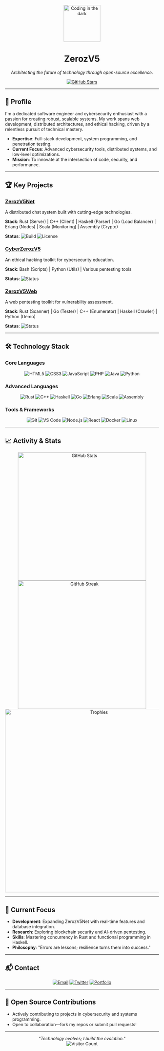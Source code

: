 <div align="center">
  <img src="https://media.giphy.com/media/v1.Y2lkPTc5MGI3NjExM3k5NmJjdjVtdmdzcmk1eWZhM3FocWJrcmR5dDJ2cTJ2NGxmcTBpaiZlcD12MV9pbnRlcm5hbF9naWZfYnlfaWQmY3Q9Zw/LMcZB1V2O8AWAkCpqH/giphy.gif" width="120" alt="Coding in the dark">
  <h1>ZerozV5</h1>
  <p><em>Architecting the future of technology through open-source excellence.</em></p>
  <a href="https://github.com/zerozv5/zerozv5"><img src="https://img.shields.io/github/stars/zerozv5/zerozv5?style=social" alt="GitHub Stars"></a>
</div>

---

## 👤 Profile
I'm a dedicated software engineer and cybersecurity enthusiast with a passion for creating robust, scalable systems. My work spans web development, distributed architectures, and ethical hacking, driven by a relentless pursuit of technical mastery.

- **Expertise**: Full-stack development, system programming, and penetration testing.
- **Current Focus**: Advanced cybersecurity tools, distributed systems, and low-level optimizations.
- **Mission**: To innovate at the intersection of code, security, and performance.

---

## 🏆 Key Projects
<div>
  <h3><a href="./ZerozV5Net">ZerozV5Net</a></h3>
  <p>A distributed chat system built with cutting-edge technologies.</p>
  <p><strong>Stack</strong>: Rust (Server) | C++ (Client) | Haskell (Parser) | Go (Load Balancer) | Erlang (Nodes) | Scala (Monitoring) | Assembly (Crypto)</p>
  <p><strong>Status</strong>: <img src="https://img.shields.io/badge/Build-Passing-brightgreen" alt="Build"> <img src="https://img.shields.io/badge/License-MIT-blue" alt="License"></p>
</div>

<div>
  <h3><a href="./CyberZerozV5">CyberZerozV5</a></h3>
  <p>An ethical hacking toolkit for cybersecurity education.</p>
  <p><strong>Stack</strong>: Bash (Scripts) | Python (Utils) | Various pentesting tools</p>
  <p><strong>Status</strong>: <img src="https://img.shields.io/badge/Status-Active-blue" alt="Status"></p>
</div>

<div>
  <h3><a href="./ZerozV5Web">ZerozV5Web</a></h3>
  <p>A web pentesting toolkit for vulnerability assessment.</p>
  <p><strong>Stack</strong>: Rust (Scanner) | Go (Tester) | C++ (Enumerator) | Haskell (Crawler) | Python (Demo)</p>
  <p><strong>Status</strong>: <img src="https://img.shields.io/badge/Status-Active-blue" alt="Status"></p>
</div>

---

## 🛠️ Technology Stack
### Core Languages
<div align="center">
  <img src="https://img.shields.io/badge/HTML5-E34F26?style=flat-square&logo=html5&logoColor=white" alt="HTML5">
  <img src="https://img.shields.io/badge/CSS3-1572B6?style=flat-square&logo=css3&logoColor=white" alt="CSS3">
  <img src="https://img.shields.io/badge/JavaScript-F7DF1E?style=flat-square&logo=javascript&logoColor=black" alt="JavaScript">
  <img src="https://img.shields.io/badge/PHP-777BB4?style=flat-square&logo=php&logoColor=white" alt="PHP">
  <img src="https://img.shields.io/badge/Java-007396?style=flat-square&logo=java&logoColor=white" alt="Java">
  <img src="https://img.shields.io/badge/Python-3776AB?style=flat-square&logo=python&logoColor=white" alt="Python">
</div>

### Advanced Languages
<div align="center">
  <img src="https://img.shields.io/badge/Rust-000000?style=flat-square&logo=rust&logoColor=white" alt="Rust">
  <img src="https://img.shields.io/badge/C++-00599C?style=flat-square&logo=c%2B%2B&logoColor=white" alt="C++">
  <img src="https://img.shields.io/badge/Haskell-5D4F85?style=flat-square&logo=haskell&logoColor=white" alt="Haskell">
  <img src="https://img.shields.io/badge/Go-00ADD8?style=flat-square&logo=go&logoColor=white" alt="Go">
  <img src="https://img.shields.io/badge/Erlang-A90533?style=flat-square&logo=erlang&logoColor=white" alt="Erlang">
  <img src="https://img.shields.io/badge/Scala-DC322F?style=flat-square&logo=scala&logoColor=white" alt="Scala">
  <img src="https://img.shields.io/badge/Assembly-6E4C13?style=flat-square&logo=gnu&logoColor=white" alt="Assembly">
</div>

### Tools & Frameworks
<div align="center">
  <img src="https://img.shields.io/badge/Git-F05032?style=flat-square&logo=git&logoColor=white" alt="Git">
  <img src="https://img.shields.io/badge/VS_Code-007ACC?style=flat-square&logo=visual-studio-code&logoColor=white" alt="VS Code">
  <img src="https://img.shields.io/badge/Node.js-339933?style=flat-square&logo=nodedotjs&logoColor=white" alt="Node.js">
  <img src="https://img.shields.io/badge/React-61DAFB?style=flat-square&logo=react&logoColor=black" alt="React">
  <img src="https://img.shields.io/badge/Docker-2496ED?style=flat-square&logo=docker&logoColor=white" alt="Docker">
  <img src="https://img.shields.io/badge/Linux-FCC624?style=flat-square&logo=linux&logoColor=black" alt="Linux">
</div>

---

## 📈 Activity & Stats
<div align="center">
  <img src="https://github-readme-stats.vercel.app/api?username=zerozv5&show_icons=true&theme=dracula&hide_border=true&count_private=true" alt="GitHub Stats" width="420">
  <img src="https://github-readme-streak-stats.herokuapp.com/?user=zerozv5&theme=dracula&hide_border=true" alt="GitHub Streak" width="420">
  <img src="https://github-profile-trophy.vercel.app/?username=zerozv5&theme=onedark&no-frame=true&column=6" alt="Trophies" width="600">
</div>

---

## 🌟 Current Focus
- **Development**: Expanding ZerozV5Net with real-time features and database integration.
- **Research**: Exploring blockchain security and AI-driven pentesting.
- **Skills**: Mastering concurrency in Rust and functional programming in Haskell.
- **Philosophy**: "Errors are lessons; resilience turns them into success."

---

## 📬 Contact
<div align="center">
  <a href="mailto:zeroz.vi5@gmail.com"><img src="https://img.shields.io/badge/Email-zeroz.vi5@gmail.com-0078D4?style=flat-square&logo=microsoft-outlook&logoColor=white" alt="Email"></a>
  <a href="https://x.com/AgilSieroz"><img src="https://img.shields.io/badge/X-@zerozv5-1DA1F2?style=flat-square&logo=twitter&logoColor=white" alt="Twitter"></a>
  <a href="[link-portfolio-kalau-ada]"><img src="https://img.shields.io/badge/Portfolio-Visit-FF6C37?style=flat-square&logo=web&logoColor=white" alt="Portfolio"></a>
</div>

---

## 🤝 Open Source Contributions
- Actively contributing to projects in cybersecurity and systems programming.
- Open to collaboration—fork my repos or submit pull requests!

---

<div align="center">
  <em>"Technology evolves; I build the evolution."</em><br>
  <img src="https://visitor-badge.laobi.icu/badge?page_id=zerozv5.zerozv5&left_color=black&right_color=purple" alt="Visitor Count">
</div>
